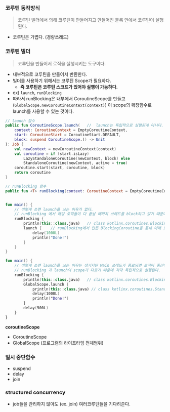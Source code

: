 ### 코루틴 동작방식

> 코루틴 빌더에서 의해 코루틴이 만들어지고 만들어진 블록 안에서 코루틴이 실행된다.

- 코루틴은 가볍다. (경량쓰레드)

### 코루틴 빌더

> 코루틴을 만들어서 로직을 실행시키는 도구이다.

- 내부적으로 코루틴을 만들어서 반환한다.
- 빌더를 사용하기 위해서는 코루틴 Scope가 필요하다.
    - **즉 코루틴은 코루틴 스코프가 있어야 실행이 가능하다.**
- ex) `launch`, `runBlocking`
- 따라서 runBlocking은 내부에서 CoroutineScope를 만들고 (`GlobalScope.newCoroutineContext(context)`) 이 scope의 확장함수로 launch를 사용할 수 있는
  것이다.

```kotlin
// launch 함수
public fun CoroutineScope.launch(   //  launch는 독립적으로 실행된게 아니다. scope의 함수이기 때문에 scope가 꼭 있어야 한다.
    context: CoroutineContext = EmptyCoroutineContext,
    start: CoroutineStart = CoroutineStart.DEFAULT,
    block: suspend CoroutineScope.() -> Unit
): Job {
    val newContext = newCoroutineContext(context)
    val coroutine = if (start.isLazy)
        LazyStandaloneCoroutine(newContext, block) else
        StandaloneCoroutine(newContext, active = true)
    coroutine.start(start, coroutine, block)
    return coroutine
}

// runBlocking 함수
public fun <T> runBlocking(context: CoroutineContext = EmptyCoroutineContext, block: suspend CoroutineScope.() -> T): T


fun main() {
    // 이렇게 쓰면 launch를 쓰는 이유가 없다.
    // runBlocking 에서 해당 로직들이 다 끝날 때까지 쓰레드를 block하고 있기 때문에 동기와 다를바가 없다.
    runBlocking {
        println(this::class.java)   // class kotlinx.coroutines.BlockingCoroutine
        launch {    // runBlocking에서 만든 BlockingCoroutine을 통해 아래 로직이 실행된다. BlockingCoroutine 은 CoroutineScope를 상속받은 친구다.
            delay(1000L)
            println("Done!")
        }
    }
}

fun main() {
    // 이렇게 쓰면 launch를 쓰는 이유는 생기지만 Main 쓰레드가 종료되면 로직이 중간에 끊기게 된다.
    // runBlocking 과 launch의 scope가 다르기 때문에 각각 독립적으로 실행된다.
    runBlocking {
        println(this::class.java)   // class kotlinx.coroutines.BlockingCoroutine
        GlobalScope.launch {
            println(this::class.java) // class kotlinx.coroutines.StandaloneCoroutine
            delay(1000L)
            println("Done!")
        }
        delay(500L)
    }
}


```

**coroutineScope**

- CoroutineScope
- GlobalScope (프로그램의 라이프타임 전체범위)

### 일시 중단함수

- suspend
- delay
- join

### structured concurrency

- job들을 관리하지 않아도 (ex. join) 여러코루틴들을 기다려준다.



